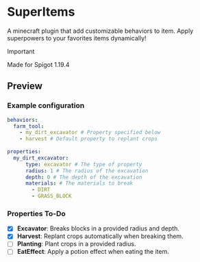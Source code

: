 # SuperItems

A minecraft plugin that add customizable behaviors to item.
Apply superpowers to your favorites items dynamically!

> [!IMPORTANT]
> Made for Spigot 1.19.4

## Preview
### Example configuration
```yaml
behaviors:
  farm_tool:
    - my_dirt_excavator # Property specified below
    - harvest # Default property to replant crops
  
properties:
  my_dirt_excavator:
      type: excavator # The type of property
      radius: 1 # The radius of the excavation
      depth: 0 # The depth of the excavation
      materials: # The materials to break
        - DIRT
        - GRASS_BLOCK
```


### Properties To-Do
- [x] **Excavator**: Breaks blocks in a provided radius and depth.
- [x] **Harvest**: Replant crops automatically when breaking them.
- [ ] **Planting**: Plant crops in a provided radius.
- [ ] **EatEffect**: Apply a potion effect when eating the item.
